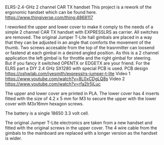 ELRS-2.4-GHz 2 channel CAR TX handset
This project is a rework of the ergonomic handset which can be found here.
https://www.thingiverse.com/thing:4868117

I reworked the upper and lower cover to make it comply to the needs of a simple 2 channel CAR TX handset with EXPRESSLRS as carrier.
All switches are removed.
The original Jumper T-Lite hall gimbals are placed in a way that they can be adjusted in an angle that comforts the movement of the thumb.
Two screws accesable from the top of the trasnmitter can loosend or fastend at each gimbal in a desired angled position.
As this is a 2 channel application the left gimbal is for throttle and the right gimbal for steering.
But if you fancy it switched OPENTX or EDGETX are your friend.
For the ELRS part a DIY 2.4 GHz SX1280 with special PCB is used.
PCB design https://oshwlab.com/jyesmith/expresslrs-jumper-t-lite
Video 1 https://www.youtube.com/watch?v=8L0xCDgLQ8s
Video 2 https://www.youtube.com/watch?v=rfa2Ir5jLuc

The upper and lower cover are printed in PLA.
The lower cover has 4 inserts fitted with the size of 4.2 x 5 mm for M3 to secure the upper with the lower cover with M3x16mm hexagon screws.

The battery is a single 18650 3.3 volt cell.

The original Jumper T-Lite electronics are taken from a new handset and fitted with the original screws in the upper cover.
The 4 wire cable from the gimbals to the mainboard are replaced with a longer version as the handset is wider.
